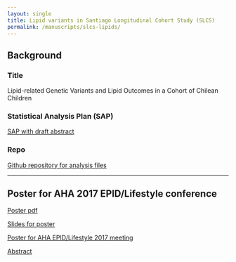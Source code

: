 ```yaml
---
layout: single
title: Lipid variants in Santiago Longitudinal Cohort Study (SLCS)
permalink: /manuscripts/slcs-lipids/
---
```


## Background

### Title

Lipid-related Genetic Variants and Lipid Outcomes in a Cohort of Chilean Children


### Statistical Analysis Plan (SAP)

[SAP with draft abstract](../../ms-201608-1/StatisticalAnalysisPlan.html)

<!--### Manuscript draft

[When available, place link to google docs draft here.]
-->


### Repo

[Github repository for analysis files](https://github.com/avonholle/slcs-lipid-variants)

---


## Poster for AHA 2017 EPID/Lifestyle conference

[Poster pdf](../../ms-201608-1/aha-2017-slcs.pdf)

[Slides for poster](../../ms-201608-1/aha-2017-slcs-slides.pdf)

[Poster for AHA EPID/Lifestyle 2017 meeting](http://professional.heart.org/professional/EducationMeetings/MeetingsLiveCME/EPILifestyle/UCM_316904_EPILifestyle-Scientific-Sessions.jsp)

[Abstract](../../ms-201608-1/screenshot-abstract-slcs-aha2017.png)

<!--

### Results

[Preliminary summary of results](../../ms-201608-1/analysis-summary.pdf)

## Prep work for December 2016 presentation

[Online slides](../ms-201608-1/chile-slides-201612.html) -- [Code](https://github.com/avonholle/ms-201608-1/blob/main/slides/chile-slides-201612.Rmd)
-->

<!--
### Additional information

1. [information on the phenotype](../../ms-201608-1/phenotype-file.html)

2. [.csv file of snps](../../ms-201608-1/lipid-snps.txt)

3. [List of snps for study and code used to generate list](../../ms-201608-1/snp-list.html)
-->
